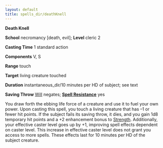 ```yaml
---
layout: default
title: spells_dir/deathKnell
---
```

 **Death Knell**

**School** necromancy [death, evil]; **Level** cleric 2

**Casting Time** 1 standard action

**Components** V, S

**Range** touch

**Target** living creature touched

**Duration** instantaneous_dir/10 minutes per HD of subject; see text

**Saving Throw** [Will](../combat#_will) negates; **[Spell Resistance](../glossary#_spell-resistance)** yes

You draw forth the ebbing life force of a creature and use it to fuel your own power. Upon casting this spell, you touch a living creature that has –1 or fewer hit points. If the subject fails its saving throw, it dies, and you gain 1d8 temporary hit points and a +2 enhancement bonus to [Strength](../gettingStarted#_strength). Additionally, your effective caster level goes up by +1, improving spell effects dependent on caster level. This increase in effective caster level does not grant you access to more spells. These effects last for 10 minutes per HD of the subject creature.

